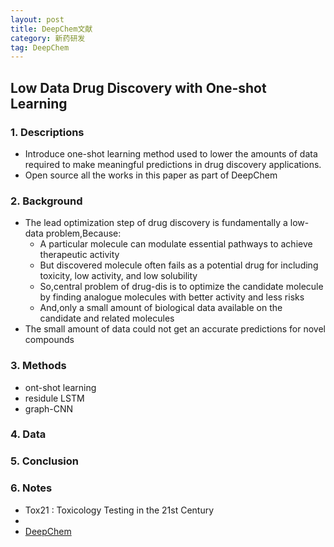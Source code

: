 ```yaml
---
layout: post
title: DeepChem文献
category: 新药研发
tag: DeepChem
---
```

## Low Data Drug Discovery with One-shot Learning

### 1. Descriptions
* Introduce one-shot learning method used to lower the amounts of data required
to make meaningful predictions in drug discovery applications.
* Open source all the works in this paper as
part of DeepChem

### 2. Background
* The lead optimization step of drug discovery is fundamentally a low-data problem,Because:
  * A particular molecule can modulate essential pathways to achieve therapeutic activity
  * But discovered molecule often fails as a potential drug for  including toxicity, low activity, and low solubility
  * So,central problem of drug-dis is to optimize the candidate molecule by finding analogue molecules with better activity and less risks
  * And,only a small amount of biological data available on the candidate and related molecules
* The small amount of data could not get an accurate predictions for novel compounds  

### 3. Methods
* ont-shot learning
* residule LSTM
* graph-CNN

### 4. Data

### 5. Conclusion

### 6. Notes
* Tox21 : Toxicology Testing in the 21st Century
*
* [DeepChem](https://github.com/deepchem/deepchem)
